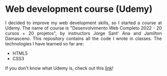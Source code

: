 # Web development course (Udemy)

<p align="justify">
I decided to improve my web development skills, so I started a course at Udemy. The name of course is "Desenvolvimento Web Completo 2022 - 20 cursos + 20 projetos", by instructors Jorge Sant' Ana and Jamilton Damasceno. This repository contains all the code I wrote in classes. The technologies I have learned so far are:
</p>

<ul>
  <li> HTML5
  <li> CSS3
</ul>

<p align="justify">
  If you don't know what Udemy is, check out this <a href="https://www.udemy.com/pt/">link</a>!
</p>
